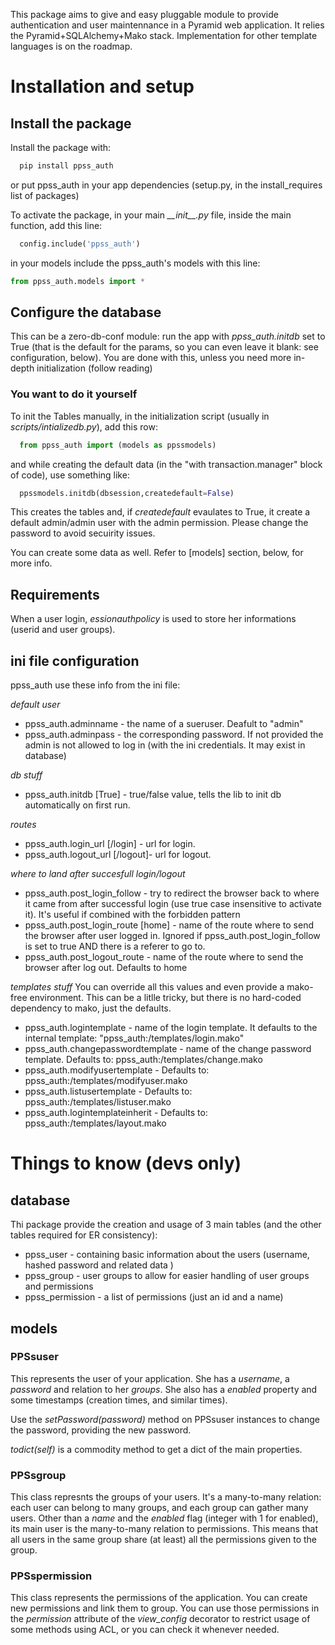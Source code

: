 This package aims to give and easy pluggable module to provide authentication and user maintennance in a Pyramid web application.
It relies the Pyramid+SQLAlchemy+Mako stack. Implementation for other template languages is on the roadmap.


# Installation and setup

## Install the package
Install the package with:
```sh
  pip install ppss_auth
```
or put ppss_auth in your app dependencies (setup.py, in the install_requires list of packages)



To activate the package, in your main *\_\_init\_\_.py* file, inside the main function, add this line: 
```python
  config.include('ppss_auth')
```

in your models include the ppss_auth's models with this line:
```python
from ppss_auth.models import *
```



## Configure the database
This can be a zero-db-conf module:
run the app with _ppss_auth.initdb_ set to True (that is the default for the params, so you can even leave it blank: see configuration, below). You are done with this, unless you need more in-depth initialization (follow reading)


### You want to do it yourself

To init the Tables manually, in the initialization script (usually in *scripts/intializedb.py*), add this row:
```python
  from ppss_auth import (models as ppssmodels)
```

and while creating the default data (in the "with transaction.manager" block of code), use something like:
```python
  ppssmodels.initdb(dbsession,createdefault=False)
```
This creates the tables and, if *createdefault* evaulates to True, it create a default admin/admin user with the admin permission. 
Please change the password to avoid secuirity issues.


You can create some data as well. Refer to [models] section, below, for more info.

## Requirements
When a user login, *essionauthpolicy* is used to store her informations (userid and user groups). 


## ini file configuration 
ppss_auth use these info from the ini file:

*default user*
- ppss_auth.adminname - the name of a sueruser. Deafult to "admin"
- ppss_auth.adminpass - the corresponding password. If not provided the admin is not allowed to log in (with the ini credentials. It may exist in database)

*db stuff*
- ppss_auth.initdb [True] - true/false value, tells the lib to init db automatically on first run.


*routes*
- ppss_auth.login_url [/login] - url for login.
- ppss_auth.logout_url [/logout]- url for logout.

*where to land after succesfull login/logout*
- ppss_auth.post_login_follow - try to redirect the browser back to where it came from after successful login (use true case insensitive to activate it). It's useful if combined with the forbidden pattern
- ppss_auth.post_login_route [home] - name of the route where to send the browser after user logged in. Ignored if ppss_auth.post_login_follow is set to true AND there is a referer to go to.
- ppss_auth.post_logout_route - name of the route where to send the browser after log out. Defaults to home

*templates stuff*
You can override all this values and even provide a mako-free environment. This can be a litlle tricky, but there is no hard-coded dependency to mako, just the defaults.

- ppss_auth.logintemplate - name of the login template. It defaults to the internal template: "ppss_auth:/templates/login.mako"
- ppss_auth.changepasswordtemplate - name of the change password template. Defaults to: ppss_auth:/templates/change.mako
- ppss_auth.modifyusertemplate - Defaults to: ppss_auth:/templates/modifyuser.mako
- ppss_auth.listusertemplate - Defaults to: ppss_auth:/templates/listuser.mako
- ppss_auth.logintemplateinherit - Defaults to: ppss_auth:/templates/layout.mako




# Things to know (devs only)

## database
Thi package provide the creation and usage of 3 main tables (and the other tables required for ER consistency):
- ppss_user - containing basic information about the users (username, hashed password and related data )
- ppss_group - user groups to allow for easier handling of user groups and permissions
- ppss_permission - a list of permissions (just an id and a name)

## models

### PPSsuser

This represents the user of your application.
She has a _username_, a _password_ and relation to her _groups_. She also has a _enabled_ property and some timestamps (creation times, and similar times).

Use the _setPassword(password)_ method on PPSsuser instances to change the password, providing the new password.

_todict(self)_ is a commodity method to get a dict of the main properties.

### PPSsgroup

This class represnts the groups of your users. It's a many-to-many relation: each user can belong to many groups, and each group can gather many users.
Other than a _name_ and the _enabled_ flag (integer with 1 for enabled), its main user is the many-to-many relation to permissions. This means that all users in the same group share (at least) all the permissions given to the group.

### PPSspermission

This class represents the permissions of the application. You can create new permissions and link them to group. You can use those permissions in the _permission_ attribute of the _view\_config_ decorator to restrict usage of some methods using ACL, or you can check it whenever needed.
